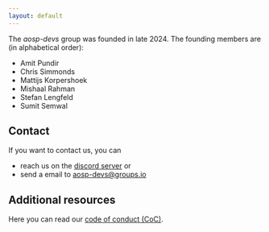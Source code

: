 ```yaml
---
layout: default
---
```


The *aosp-devs* group was founded in late 2024. The founding members are (in
alphabetical order):

* Amit Pundir
* Chris Simmonds
* Mattijs Korpershoek
* Mishaal Rahman
* Stefan Lengfeld
* Sumit Semwal


## Contact

If you want to contact us, you can

* reach us on the [discord server](https://discord.gg/hH59SPKYv8) or
* send a email to [aosp-devs@groups.io](mailto:aosp-devs@groups.io)


## Additional resources

Here you can read our [code of conduct (CoC)](code-of-conduct).
